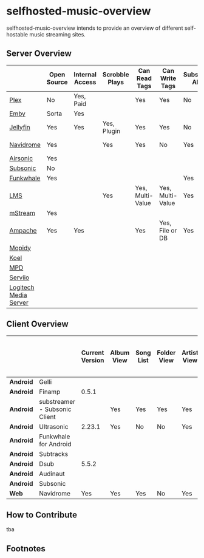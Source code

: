 
# selfhosted-music-overview

selfhosted-music-overview intends to provide an overview of different self-hostable music streaming sites.




## Server Overview



|                                                                 | Open Source | Internal Access | Scrobble Plays | Can Read Tags    | Can Write Tags   | Subsonic API | Can Share Music | Multi-User Support | Multi-Library Support | Smart Playlists | Heart/Favorites | 5 Star Rating | Replay Gain | Demo                                                                                                          | Transcode |
| --------------------------------------------------------------- | ----------- | --------------- | ------------- | ---------------- | ---------------- | ------------ | --------------- | ----------------- | -------------------- | --------------- | --------------- | ------------- | ----------- | ------------------------------------------------------------------------------------------------------------- | --------- |
| [Plex](https://github.com/plexinc/)                             | No          | Yes, Paid       |               | Yes              | Yes              | No           | Yes, Paid       | Yes               | Yes                  | Yes             | Yes             |               |             | [Yes](https://app.plex.tv/desktop/#!/)                                                                        |           |
| [Emby](https://github.com/MediaBrowser/Emby)                    | Sorta       | Yes             |               |                  |                  |              |                 |                   |                      |                 |                 |               |             |                                                                                                               |           |
| [Jellyfin](https://jellyfin.org/)                               | Yes         | Yes             | Yes, Plugin   | Yes              | Yes              | No           | Yes             | Yes               | Yes                  | No              | Yes             | No            | No          | [Yes](https://demo.jellyfin.org/stable/web/index.html#!/login.html?serverid=713dc3fe952b438fa70ed35e4ef0525a) | Yes       |
| [Navidrome](https://github.com/navidrome)                       | Yes         |                 | Yes           | Yes              | No               | Yes          | Yes             | Yes               | No, Future           | No, Future      | Yes             | Yes           | Yes         | [Yes](https://www.navidrome.org/demo/)                                                                        | Yes       |
| [Airsonic](https://airsonic.github.io/)                         | Yes         |                 |               |                  |                  |              |                 |                   |                      |                 |                 |               |             |                                                                                                               |           |
| [Subsonic](https://github.com/subsonic)                         | No          |                 |               |                  |                  |              |                 |                   |                      |                 |                 |               |             |                                                                                                               |           |
| [Funkwhale](https://funkwhale.audio/)                           | Yes         |                 |               |                  |                  | Yes          | Yes             |                   |                      |                 |                 |               |             |                                                                                                               |           |
| [LMS](https://github.com/epoupon/lms)                           |             |                 | Yes           | Yes, Multi-Value | Yes, Multi-Value | Yes          |                 | Yes               |                      | Yes             | Yes             |               |             | [Yes](https://lms.demo.poupon.io/)                                                                            |           |
| [mStream](https://mstream.io/)                                  | Yes         |                 |               |                  |                  |              | Yes             |                   |                      | No              |                 | Yes           | Yes         | [Yes](https://demo.mstream.io/?)                                                                              | Yes       |
| [Ampache](https://ampache.org/)                                 | Yes         | Yes             |               | Yes              | Yes, File or DB  | Yes          |                 | Yes               |                      | Yes             | Yes             | Yes           |             | Yes                                                                                                           | Yes       |
| [Mopidy](https://docs.mopidy.com/)                              |             |                 |               |                  |                  |              |                 |                   |                      |                 |                 |               |             |                                                                                                               |           |
| [Koel](https://koel.dev/)                                       |             |                 |               |                  |                  |              |                 |                   |                      |                 |                 |               |             |                                                                                                               |           |
| [MPD](https://www.musicpd.org/)                                 |             |                 |               |                  |                  |              |                 |                   |                      |                 |                 |               |             |                                                                                                               |           |
| [Serviio](https://www.serviio.org/)                             |             |                 |               |                  |                  |              |                 |                   |                      |                 |                 |               |             |                                                                                                               |           |
| [Logitech Media Server](https://www.mysqueezebox.com/download)  |             |                 |               |                  |                  |              |                 |                   |                      |                 |                 |               |             |                                                                                                               |           |



## Client Overview



|             |                               | Current Version | Album View | Song List | Folder View | Artist View | Genre View | List by decade | List by year | Playlist Support | Most Played Song | Most Played Album | Recently Played Song | Recently Played Album | Recently Added Song | Recently Added Album | Offline Mode | Download Music | Podcasts | Last.FM Scrobbling | Similar Songs | Show Top songs of an artist | Shuffle Play | Favourites / Starred / Bookmark | 5 Stars | Search function | Chromecast Support | Android Auto | mp3 | opus | flac | Dark Mode | Themeable | License | Open Source | Price Tag | Smart Recommendations | Link                                                                                             |
| ----------- | ----------------------------- | --------------- | ---------- | --------- | ----------- | ----------- | ---------- | -------------- | ------------ | ---------------- | ---------------- | ----------------- | -------------------- | --------------------- | ------------------- | -------------------- | ------------ | -------------- | -------- | ------------------ | ------------- | --------------------------- | ------------ | ------------------------------- | ------- | --------------- | ------------------ | ------------ | --- | ---- | ---- | --------- | --------- | ------- | ----------- | --------- | --------------------- | ------------------------------------------------------------------------------------------------ |
| **Android** | Gelli                         |                 |            |           |             |             |            |                |              |                  |                  |                   |                      |                       |                     |                      |              |                |          |                    |               |                             |              |                                 |         |                 |                    |              |     |      |      |           |           |         |             |           |                       |                                                                                                  |
| **Android** | Finamp                        | 0.5.1           |            |           |             |             |            |                |              |                  |                  |                   |                      |                       |                     |                      |              |                |          |                    |               |                             |              |                                 |         |                 |                    |              |     |      |      |           |           |         |             |           |                       |                                                                                                  |
| **Android** | substreamer - Subsonic Client |                 | Yes        | Yes       | Yes         | Yes         |            | Yes            | No           | Yes              |                  |                   |                      |                       |                     |                      | Yes          | Yes            | Yes      | Yes                | Yes           | Yes                         | Yes          | Yes                             | No      | Yes             |                    |              | Yes | Yes  | ?    | Yes       | No        |         | No          | free      | Yes                   | [Substreamer](https://play.google.com/store/apps/details?id=com.ghenry22.substream2&hl=en&gl=US) |
| **Android** | Ultrasonic                    | 2.23.1          | Yes        | No        | No          | Yes         | No         | No             | Yes          | Yes              | No               | Yes               | No                   | Yes                   | No                  | Yes                  | No           | Yes            |          | Yes                |               |                             | Yes          | Yes                             | Yes     | Yes             | No                 | No           | Yes |      | Yes  | Yes       |           |         |             |           |                       |                                                                                                  |
| **Android** | Funkwhale for Android         |                 |            |           |             |             |            |                |              |                  |                  |                   |                      |                       |                     |                      |              |                |          |                    |               |                             |              |                                 |         |                 |                    |              |     |      |      |           |           |         |             |           |                       |                                                                                                  |
| **Android** | Subtracks                     |                 |            |           |             |             |            |                |              |                  |                  |                   |                      |                       |                     |                      |              |                |          |                    |               |                             |              |                                 |         |                 |                    |              |     |      |      |           |           |         |             |           |                       |                                                                                                  |
| **Android** | Dsub                          | 5.5.2           |            |           |             |             |            |                |              |                  |                  |                   |                      |                       |                     |                      |              |                |          |                    |               |                             |              |                                 |         |                 | Yes                |              |     |      |      |           |           |         |             |           |                       |                                                                                                  |
| **Android** | Audinaut                      |                 |            |           |             |             |            |                |              |                  |                  |                   |                      |                       |                     |                      |              |                |          |                    |               |                             |              |                                 |         |                 |                    |              |     |      |      |           |           |         |             |           |                       |                                                                                                  |
| **Android** | Subsonic                      |                 |            |           |             |             |            |                |              |                  |                  |                   |                      |                       |                     |                      |              |                |          |                    |               |                             |              |                                 |         |                 |                    |              |     |      |      |           |           |         |             |           |                       |                                                                                                  |
| **Web**     | Navidrome                     | Yes             | Yes        | Yes       | No          | Yes         | Yes        | No             | Yes          | Yes              | Yes              | Yes               | Yes                  | Yes                   | Yes                 | Yes                  | No           | Yes            | No       | Yes                | No            | No                          | Yes          | Yes                             | No      | Yes             |                    |              | Yes | Yes  | Yes  | Yes       | Yes       | GPL3    | Yes         | free      | No                    | [Navidrome](https://github.com/navidrome)                                                        |

## How to Contribute

tba

## Footnotes
